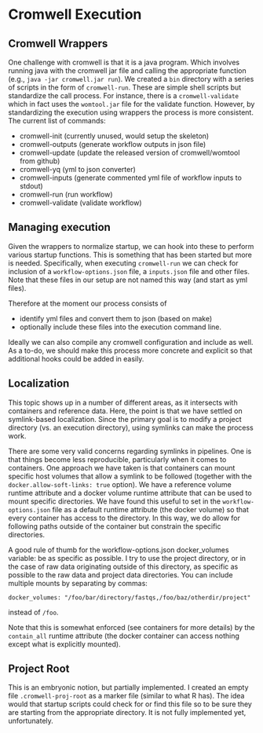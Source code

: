 # Cromwell Execution

## Cromwell Wrappers
One challenge with cromwell is that it is a java program. Which involves running java with the cromwell jar file and calling the appropriate function (e.g., `java -jar cromwell.jar run`). We created a `bin` directory with a series of scripts in the form of `cromwell-run`. These are simple shell scripts but standardize the call process. For instance, there is a `cromwell-validate` which in fact uses the `womtool.jar` file for the validate function. However, by standardizing the execution using wrappers the process is more consistent. The current list of commands:

- cromwell-init (currently unused, would setup the skeleton)
- cromwell-outputs (generate workflow outputs in json file)
- cromwell-update (update the released version of cromwell/womtool from github)
- cromwell-yq (yml to json converter)
- cromwell-inputs (generate commented yml file of workflow inputs to stdout)
- cromwell-run (run workflow)
- cromwell-validate (validate workflow)

## Managing execution
Given the wrappers to normalize startup, we can hook into these to perform various startup functions. This is something that has been started but more is needed. Specifically, when executing `cromwell-run` we can check for inclusion of a `workflow-options.json` file, a `inputs.json` file and other files. Note that these files in our setup are not named this way (and start as yml files). 

Therefore at the moment our process consists of
- identify yml files and convert them to json (based on make)
- optionally include these files into the execution command line.

Ideally we can also compile any cromwell configuration and include as well. As a to-do, we should make this process more concrete and explicit so that additional hooks could be added in easily.

## Localization
This topic shows up in a number of different areas, as it intersects with containers and reference data. Here, the point is that we have settled on symlink-based localization. Since the primary goal is to modify a project directory (vs. an execution directory), using symlinks can make the process work. 

There are some very valid concerns regarding symlinks in pipelines. One is that things become less reproducible, particularly when it comes to containers. One approach we have taken is that containers can mount specific host volumes that allow a symlink to be followed (together with the `docker.allow-soft-links: true` option). We have a reference volume runtime attribute and a docker volume runtime attribute that can be used to mount specific directories. We have found this useful to set in the `workflow-options.json` file as a default runtime attribute (the docker volume) so that every container has access to the directory. In this way, we do allow for following paths outside of the container but constrain the specific directories.

A good rule of thumb for the workflow-options.json docker_volumes variable: be as specific as possible. I try to use the project directory, or in the case of raw data originating outside of this directory, as specific as possible to the raw data and project data directories. You can include multiple mounts by separating by commas:
```
docker_volumes: "/foo/bar/directory/fastqs,/foo/baz/otherdir/project" 
```
instead of `/foo`.

Note that this is somewhat enforced (see containers for more details) by the `contain_all` runtime attribute (the docker container can access nothing except what is explicitly mounted).

## Project Root
This is an embryonic notion, but partially implemented. I created an empty file `.cromwell-proj-root` as a marker file (similar to what R has). The idea would that startup scripts could check for or find this file so to be sure they are starting from the appropriate directory. It is not fully implemented yet, unfortunately.

